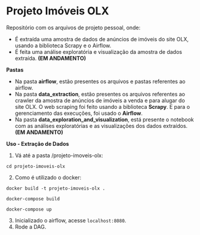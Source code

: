 # Projeto Imóveis OLX

Repositório com os arquivos de projeto pessoal, onde:
- É extraída uma amostra de dados de anúncios de imóveis do site OLX, usando a biblioteca Scrapy e o Airflow.
- É feita uma análise exploratória e visualização da amostra de dados extraída. **(EM ANDAMENTO)**

**Pastas**
<b></b>
- Na pasta **airflow**, estão presentes os arquivos e pastas referentes ao airflow.
- Na pasta **data_extraction**, estão presentes os arquivos referentes ao crawler da amostra de anúncios de imóveis a venda e para alugar do site OLX. O web scraping foi feito usando a biblioteca **Scrapy**. E para o gerenciamento das execuções, foi usado o **Airflow**.
- Na pasta **data_exploration_and_visualization**, está presente o notebook com as análises exploratórias e as visualizações dos dados extraídos. **(EM ANDAMENTO)**

**Uso - Extração de Dados**
<b></b>

1. Vá até a pasta /projeto-imoveis-olx:
```
cd projeto-imoveis-olx
```

2. Como é utilizado o docker:
```
docker build -t projeto-imoveis-olx .
```
```
docker-compose build
```
```
docker-compose up
```

3. Inicializado o airflow, acesse ```localhost:8080```.
4. Rode a DAG.

